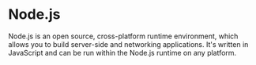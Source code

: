 # Node.js
 Node.js is an open source, cross-platform runtime environment, which allows you to build server-side and networking applications. It's written in JavaScript and can be run within the Node.js runtime on any platform.